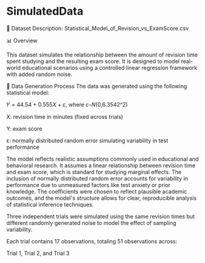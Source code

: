 # SimulatedData
📄 Dataset Description: Statistical_Model_of_Revision_vs_ExamScore.csv

📊 Overview

This dataset simulates the relationship between the amount of revision time spent studying and the resulting exam score. It is designed to model real-world educational scenarios using a controlled linear regression framework with added random noise.

🧪 Data Generation Process
The data was generated using the following statistical model:

𝑌 = 44.54 + 0.555𝑋 + 𝜀, where 𝜀∼𝑁(0,6.3542^2)

X: revision time in minutes (fixed across trials)

Y: exam score

ε: normally distributed random error simulating variability in test performance

The model reflects realistic assumptions commonly used in educational and behavioral research. It assumes a linear relationship between revision time and exam score, which is standard for studying marginal effects. The inclusion of normally distributed random error accounts for variability in performance due to unmeasured factors like test anxiety or prior knowledge. The coefficients were chosen to reflect plausible academic outcomes, and the model's structure allows for clear, reproducible analysis of statistical inference techniques.

Three independent trials were simulated using the same revision times but different randomly generated noise to model the effect of sampling variability.

Each trial contains 17 observations, totaling 51 observations across:

Trial 1,
Trial 2, and
Trial 3

